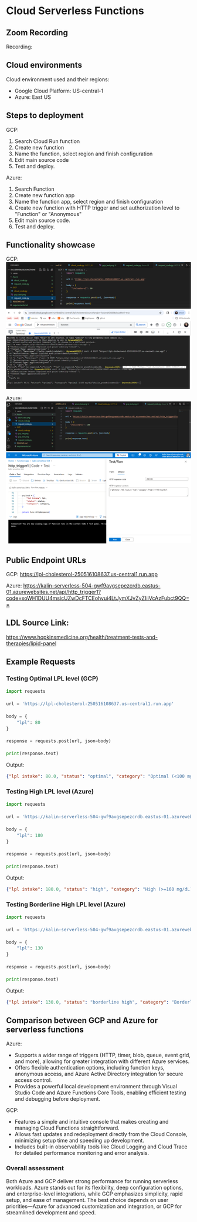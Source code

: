 # Cloud Serverless Functions

## Zoom Recording
Recording:

## Cloud environments
Cloud environment used and their regions: 
- Google Cloud Platform: US-central-1
- Azure: East US

## Steps to deployment
GCP: 
1. Search Cloud Run function 
2. Create new function
3. Name the function, select region and finish configuration
4. Edit main source code
5. Test and deploy.

Azure: 
1. Search Function 
2. Create new function app
3. Name the function app, select region and finish configuration
4. Create new function with HTTP trigger and set authorization level to "Function" or "Anonymous"
5. Edit main source code.
6. Test and deploy.

## Functionality showcase
GCP:
![GCP function](/GCP/gcp_req.png)
![GCP function](/GCP/gcp_test.png)

Azure:
![azure functionality](/AZURE/azure_req.png)
![azure functionality](/AZURE/azure_test.png)


## Public Endpoint URLs
GCP: https://lpl-cholesterol-250516108637.us-central1.run.app

Azure: https://kalin-serverless-504-gwf9avgsepezcrdb.eastus-01.azurewebsites.net/api/http_trigger1?code=xoWH1DUU4msicUZwDcFTCEohvui4LtJymXJvZyZIiIVcAzFubct9QQ==

## LDL Source Link:
https://www.hopkinsmedicine.org/health/treatment-tests-and-therapies/lipid-panel

## Example Requests
### Testing Optimal LPL level (GCP) 
```python
import requests

url = 'https://lpl-cholesterol-250516108637.us-central1.run.app'

body = {
    "lpl": 80
}

response = requests.post(url, json=body)

print(response.text)
```
Output:

```json
{"lpl intake": 80.0, "status": "optimal", "category": "Optimal (<100 mg/dL)"}
```

### Testing High LPL level (Azure)
```python
import requests

url = 'https://kalin-serverless-504-gwf9avgsepezcrdb.eastus-01.azurewebsites.net/api/http_trigger1?code=xoWH1DUU4msicUZwDcFTCEohvui4LtJymXJvZyZIiIVcAzFubct9QQ=='

body = {
    "lpl": 180
}

response = requests.post(url, json=body)

print(response.text)
```
Output:
```json
{"lpl intake": 180.0, "status": "high", "category": "High (>=160 mg/dL)"}
```

### Testing Borderline High LPL level (Azure)
```python
import requests

url = 'https://kalin-serverless-504-gwf9avgsepezcrdb.eastus-01.azurewebsites.net/api/http_trigger1?code=xoWH1DUU4msicUZwDcFTCEohvui4LtJymXJvZyZIiIVcAzFubct9QQ=='

body = {
    "lpl": 130
}

response = requests.post(url, json=body)

print(response.text)
```
Output:
```json
{"lpl intake": 130.0, "status": "borderline high", "category": "Borderline High (100-160 mg/dL)"}
```

## Comparison between GCP and Azure for serverless functions
Azure:
- Supports a wider range of triggers (HTTP, timer, blob, queue, event grid, and more), allowing for greater integration with different Azure services.
- Offers flexible authentication options, including function keys, anonymous access, and Azure Active Directory integration for secure access control.
- Provides a powerful local development environment through Visual Studio Code and Azure Functions Core Tools, enabling efficient testing and debugging before deployment.

GCP:
- Features a simple and intuitive console that makes creating and managing Cloud Functions straightforward.
- Allows fast updates and redeployment directly from the Cloud Console, minimizing setup time and speeding up development.
- Includes built-in observability tools like Cloud Logging and Cloud Trace for detailed performance monitoring and error analysis.


### Overall assessment
Both Azure and GCP deliver strong performance for running serverless workloads. Azure stands out for its flexibility, deep configuration options, and enterprise-level integrations, while GCP emphasizes simplicity, rapid setup, and ease of management. The best choice depends on user priorities—Azure for advanced customization and integration, or GCP for streamlined development and speed.